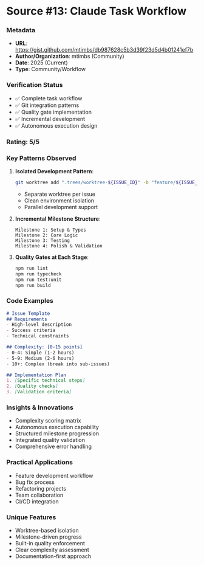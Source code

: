 # Source #13: Claude Task Workflow

### Metadata
- **URL**: https://gist.github.com/mtimbs/db987628c5b3d39f23d5d4b01241ef7b
- **Author/Organization**: mtimbs (Community)
- **Date**: 2025 (Current)
- **Type**: Community/Workflow

### Verification Status
- ✅ Complete task workflow
- ✅ Git integration patterns
- ✅ Quality gate implementation
- ✅ Incremental development
- ✅ Autonomous execution design

### Rating: 5/5

### Key Patterns Observed

1. **Isolated Development Pattern**:
   ```bash
   git worktree add ".trees/worktree-${ISSUE_ID}" -b "feature/${ISSUE_ID}"
   ```
   - Separate worktree per issue
   - Clean environment isolation
   - Parallel development support

2. **Incremental Milestone Structure**:
   ```
   Milestone 1: Setup & Types
   Milestone 2: Core Logic
   Milestone 3: Testing
   Milestone 4: Polish & Validation
   ```

3. **Quality Gates at Each Stage**:
   ```bash
   npm run lint
   npm run typecheck
   npm run test:unit
   npm run build
   ```

### Code Examples

```markdown
# Issue Template
## Requirements
- High-level description
- Success criteria
- Technical constraints

## Complexity: [0-15 points]
- 0-4: Simple (1-2 hours)
- 5-9: Medium (2-6 hours)  
- 10+: Complex (break into sub-issues)

## Implementation Plan
1. [Specific technical steps]
2. [Quality checks]
3. [Validation criteria]
```

### Insights & Innovations

- Complexity scoring matrix
- Autonomous execution capability
- Structured milestone progression
- Integrated quality validation
- Comprehensive error handling

### Practical Applications

- Feature development workflow
- Bug fix process
- Refactoring projects
- Team collaboration
- CI/CD integration

### Unique Features

- Worktree-based isolation
- Milestone-driven progress
- Built-in quality enforcement
- Clear complexity assessment
- Documentation-first approach